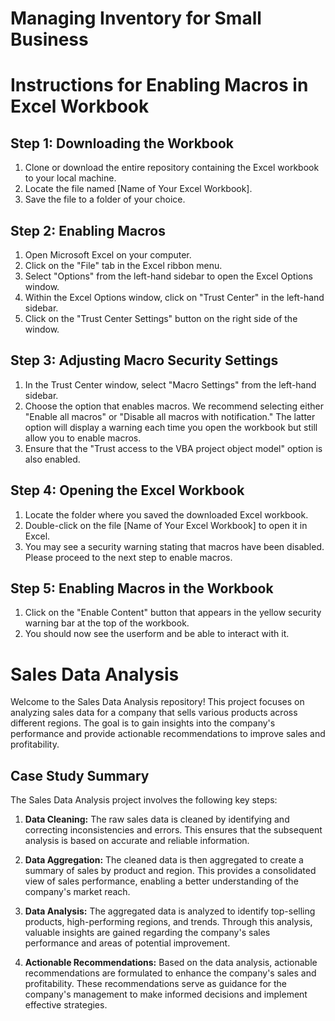 # Managing Inventory for Small Business

# Instructions for Enabling Macros in Excel Workbook

## Step 1: Downloading the Workbook

1. Clone or download the entire repository containing the Excel workbook to your local machine.
2. Locate the file named [Name of Your Excel Workbook].
3. Save the file to a folder of your choice.

## Step 2: Enabling Macros

1. Open Microsoft Excel on your computer.
2. Click on the "File" tab in the Excel ribbon menu.
3. Select "Options" from the left-hand sidebar to open the Excel Options window.
4. Within the Excel Options window, click on "Trust Center" in the left-hand sidebar.
5. Click on the "Trust Center Settings" button on the right side of the window.

## Step 3: Adjusting Macro Security Settings

1. In the Trust Center window, select "Macro Settings" from the left-hand sidebar.
2. Choose the option that enables macros. We recommend selecting either "Enable all macros" or "Disable all macros with notification." The latter option will display a warning each time you open the workbook but still allow you to enable macros.
3. Ensure that the "Trust access to the VBA project object model" option is also enabled.

## Step 4: Opening the Excel Workbook

1. Locate the folder where you saved the downloaded Excel workbook.
2. Double-click on the file [Name of Your Excel Workbook] to open it in Excel.
3. You may see a security warning stating that macros have been disabled. Please proceed to the next step to enable macros.

## Step 5: Enabling Macros in the Workbook

1. Click on the "Enable Content" button that appears in the yellow security warning bar at the top of the workbook.
2. You should now see the userform and be able to interact with it.



# Sales Data Analysis

Welcome to the Sales Data Analysis repository! This project focuses on analyzing sales data for a company that sells various products across different regions. The goal is to gain insights into the company's performance and provide actionable recommendations to improve sales and profitability.

## Case Study Summary

The Sales Data Analysis project involves the following key steps:

1. **Data Cleaning:** The raw sales data is cleaned by identifying and correcting inconsistencies and errors. This ensures that the subsequent analysis is based on accurate and reliable information.

2. **Data Aggregation:** The cleaned data is then aggregated to create a summary of sales by product and region. This provides a consolidated view of sales performance, enabling a better understanding of the company's market reach.

3. **Data Analysis:** The aggregated data is analyzed to identify top-selling products, high-performing regions, and trends. Through this analysis, valuable insights are gained regarding the company's sales performance and areas of potential improvement.

4. **Actionable Recommendations:** Based on the data analysis, actionable recommendations are formulated to enhance the company's sales and profitability. These recommendations serve as guidance for the company's management to make informed decisions and implement effective strategies.







